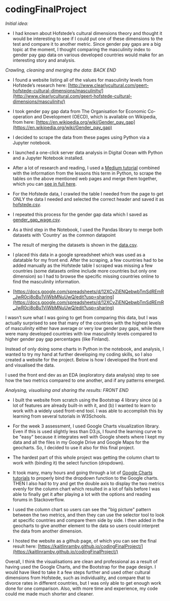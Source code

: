 # codingFinalProject
*Initial idea:*

* I had known about Hofstede’s cultural dimensions theory and thought it would be interesting to see if I could put one of these dimensions to the test and compare it to another metric. Since gender pay gaps are a big topic at the moment, I thought comparing the masculinity index to gender pay gap data on various developed countries would make for an interesting story and analysis.

*Crawling, cleaning and merging the data: BACK END*

* I found a website listing all of the values for masculinity levels from Hofstede’s research here: [http://www.clearlycultural.com/geert-hofstede-cultural-dimensions/masculinity/](http://www.clearlycultural.com/geert-hofstede-cultural-dimensions/masculinity/) 

* I took gender pay gap data from The Organisation for Economic Co-operation and Development (OECD), which is available on Wikipedia, from here: [https://en.wikipedia.org/wiki/Gender_pay_gap](https://en.wikipedia.org/wiki/Gender_pay_gap) 

* I decided to scrape the data from these pages using Python via a Jupyter notebook.

* I launched a one-click server data analysis in Digital Ocean with Python and a Jupyter Notebook installed.

* After a lot of research and reading, I used a [Medium tutorial](https://medium.com/@ageitgey/quick-tip-the-easiest-way-to-grab-data-out-of-a-web-page-in-python-7153cecfca58) combined with the information from the lessons this term in Python, to scrape the tables on the above mentioned web pages and merge them together, which you can [see in full here](https://github.com/kaitlinramby/codingFinalProject/blob/master/Hofstede%2BCultural%2BDimensions%2BProject.ipynb).

* For the Hofstede data, I crawled the table I needed from the page to get ONLY the data I needed and selected the correct header and saved it as [hofstede.csv](https://github.com/kaitlinramby/codingFinalProject/blob/master/hofstede.csv).

* I repeated this process for the gender gap data which I saved as [gender_gap_wage.csv](https://github.com/kaitlinramby/codingFinalProject/blob/master/gender_gap_wage.csv).

* As a third step in the Notebook, I used the Pandas library to merge both datasets with ‘Country’ as the common datapoint

* The result of merging the datasets is shown in the [data.csv](https://github.com/kaitlinramby/codingFinalProject/blob/master/data.csv).

* I placed this data in a google spreadsheet which was used as a datatable for my front end. After the scraping, a few countries had to be added manually as the Hofstede table I scraped was missing a few countries (some datasets online include more countries but only one dimension) so I had to browse the specific missing countries online to find the masculinity information.

* [https://docs.google.com/spreadsheets/d/12XCvZjENQebwbTmSdREmR_JwR0cj8oBu1ViWbMNuUwQ/edit?usp=sharing](https://docs.google.com/spreadsheets/d/12XCvZjENQebwbTmSdREmR_JwR0cj8oBu1ViWbMNuUwQ/edit?usp=sharing) 

I wasn’t sure what I was going to get from comparing this data, but I was actually surprised to see that many of the countries with the highest levels of masculinity either have average or very low gender pay gaps, while there were many developed countries with low masculinity levels compared to higher gender pay gap percentages (like Finland).

Instead of only doing some charts in Python in the notebook, and analysis, I wanted to try my hand at further developing my coding skills, so I also created a website for the project. Below is how I developed the front end and visualised the data.

I used the front end dev as an EDA (exploratory data analysis) step to see how the two metrics compared to one another, and if any patterns emerged.

*Analysing, visualising and sharing the results: FRONT END*

* I built the website from scratch using the Bootstrap 4 library since (a) a lot of features are already built-in with it, and (b) I wanted to learn to work with a widely used front-end tool. I was able to accomplish this by learning from several tutorials in W3Schools.

* For the week 3 assessment, I used Google Charts visualization library. Even if this is used slightly less than D3.js, I found the learning curve to be "easy" because it integrates well with Google sheets where I kept my data and all the files in my Google Drive and Google Maps for the geocharts. So, I decided to use it also for this final project.

* The hardest part of this whole project was getting the column chart to work with (binding it) the select function (dropdown).

* It took many, many hours and going through a lot of [Google Charts tutorials](https://developers.google.com/chart/interactive/docs/) to properly bind the dropdown function to the Google charts. THEN I also had to try and get the double axis to display the two metrics evenly for the column chart which resulted in a lot of fails before I was able to finally get it after playing a lot with the options and reading forums in Stackoverflow.

* I used the column chart so users can see the "big picture" pattern between the two metrics, and then they can use the selector tool to look at specific countries and compare them side by side. I then added in the geocharts to give another element to the data so users could interpret the data from another dimension.

* I hosted the website as a github page, of which you can see the final result here: [https://kaitlinramby.github.io/codingFinalProject/](https://kaitlinramby.github.io/codingFinalProject/) 

Overall, I think the visualisations are clean and professional as a result of having used the Google Charts, and the Bootstrap for the page design. I would have liked to take it a few steps further and used other cultural dimensions from Hofstede, such as individuality, and compare that to divorce rates in different countries, but I was only able to get enough work done for one comparison. Also, with more time and experience, my code could me made much shorter and cleaner.

